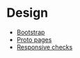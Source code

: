 # Design

- [Bootstrap](./bootstrap.md)
- [Proto pages](./../../public/http/media/html/proto.html)
- [Responsive checks](./responsive.md)